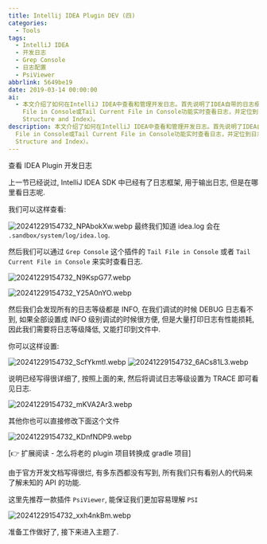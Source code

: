 ```yaml
---
title: Intellij IDEA Plugin DEV (四)
categories:
  - Tools
tags:
  - IntelliJ IDEA
  - 开发日志
  - Grep Console
  - 日志配置
  - PsiViewer
abbrlink: 5649be19
date: 2019-03-14 00:00:00
ai:
  - 本文介绍了如何在IntelliJ IDEA中查看和管理开发日志。首先说明了IDEA自带的日志框架以及查看方法，包括使用Grep Console插件的Tail
    File in Console或Tail Current File in Console功能实时查看日志，并定位到日志文件idea.log的位置。文章还详细解释了如何调整日志级别以优化性能和调试效率，通过设置为TRACE级别可以获取更多详细的调试信息。此外，提到了修改配置文件作为替代方法。最后推荐了一款名为PsiViewer的插件，帮助开发者更好地理解PSI（Program
    Structure and Index）。
description: 本文介绍了如何在IntelliJ IDEA中查看和管理开发日志。首先说明了IDEA自带的日志框架以及查看方法，包括使用Grep Console插件的Tail
  File in Console或Tail Current File in Console功能实时查看日志，并定位到日志文件idea.log的位置。文章还详细解释了如何调整日志级别以优化性能和调试效率，通过设置为TRACE级别可以获取更多详细的调试信息。此外，提到了修改配置文件作为替代方法。最后推荐了一款名为PsiViewer的插件，帮助开发者更好地理解PSI（Program
  Structure and Index）。
---
```


查看 IDEA Plugin 开发日志

上一节已经说过, IntelliJ IDEA SDK 中已经有了日志框架, 用于输出日志, 但是在哪里看日志呢.

我们可以这样查看:

![20241229154732_NPAbokXw.webp](20241229154732_NPAbokXw.webp)
最终我们知道 idea.log 会在 `.sandbox/system/log/idea.log`.

然后我们可以通过 `Grep Console` 这个插件的 `Tail File in Console` 或者 `Tail Current File in Console` 来实时查看日志.

![20241229154732_N9KspG77.webp](20241229154732_N9KspG77.webp)

![20241229154732_Y25A0nYO.webp](20241229154732_Y25A0nYO.webp)

然后我们会发现所有的日志等级都是 INFO, 在我们调试的时候 DEBUG 日志看不到, 如果全部设置成 INFO 级别调试的时候很方便, 但是大量打印日志有性能损耗,
因此我们需要将日志等级降低, 又能打印到文件中.

你可以这样设置:

![20241229154732_ScfYkmtI.webp](20241229154732_ScfYkmtI.webp)
![20241229154732_6ACs81L3.webp](20241229154732_6ACs81L3.webp)

说明已经写得很详细了, 按照上面的来, 然后将调试日志等级设置为 TRACE 即可看见日志.

![20241229154732_mKVA2Ar3.webp](20241229154732_mKVA2Ar3.webp)

其他你也可以直接修改下面这个文件

![20241229154732_KDnfNDP9.webp](20241229154732_KDnfNDP9.webp)

[👉 扩展阅读 - 怎么将老的 plugin 项目转换成 gradle 项目]

由于官方开发文档写得很烂, 有多东西都没有写到, 所有我们只有看别人的代码来了解未知的 API 的功能.

这里先推荐一款插件 `PsiViewer`, 能保证我们更加容易理解 `PSI`

![20241229154732_xxh4nkBm.webp](20241229154732_xxh4nkBm.webp)

准备工作做好了, 接下来进入主题了.

